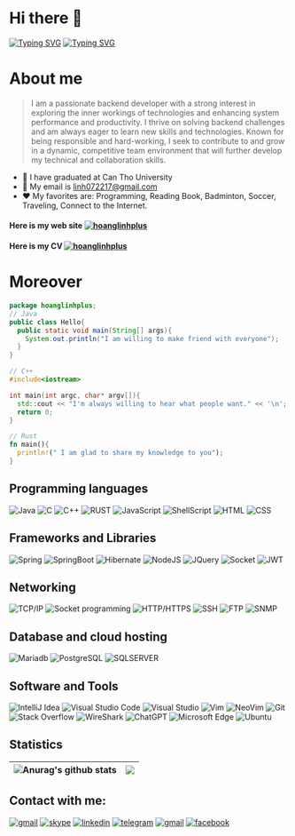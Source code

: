# **Hi there 👋**
[![Typing SVG](https://readme-typing-svg.herokuapp.com?lines=My+name+is+Nguyen+Hoang+Linh;My+nickname+is+hoanglinhplus)][hlp]
[![Typing SVG](https://readme-typing-svg.herokuapp.com?color=FF0000&width=500&lines=I+am+a+Software+Developer)][hlp]

# About me
> I am a passionate backend developer with a strong interest in exploring the inner workings of technologies and enhancing system performance and productivity. I thrive on solving backend challenges and am always eager to learn new skills and technologies. Known for being responsible and hard-working, I seek to contribute to and grow in a dynamic, competitive team environment that will further develop my technical and collaboration skills.
- 🌱 I have graduated at Can Tho University
- 💬 My email is linh072217@gmail.com
- ❤️ My favorites are: Programming, Reading Book, Badminton, Soccer, Traveling, Connect to the Internet.
 
#### Here is my web site [![hoanglinhplus](https://img.shields.io/badge/HLP-www.hoanglinhplus.cf-brightgreen)][hlp]
#### Here is my CV [![hoanglinhplus](https://img.shields.io/badge/CV-Curriculum%20Vitae-blue)][cv]
# Moreover

```java
package hoanglinhplus;
// Java
public class Hello{
  public static void main(String[] args){
    System.out.println("I am willing to make friend with everyone");
  }
}
```
```CPP
// C++
#include<iostream>

int main(int argc, char* argv[]){
  std::cout << "I'm always willing to hear what people want." << '\n';
  return 0;
}
```
```rust
// Rust
fn main(){
  println!(" I am glad to share my knowledge to you");
}
```
<!-- ```javascript
// Javascript
function hello(){
  let language = "Javascript"
  console.log("I'm always willing to hear what people want.");
}
``` -->

## Programming languages
![Java](https://img.shields.io/badge/Java-ED8B00?style=for-the-badge&logo=java&logoColor=white)
![C](https://img.shields.io/badge/C-00599C?style=for-the-badge&logo=c&logoColor=white)
![C++](https://img.shields.io/badge/C%2B%2B-00599C?style=for-the-badge&logo=c%2B%2B&logoColor=white)
![RUST](https://img.shields.io/badge/Rust-black?style=for-the-badge&logo=rust&logoColor=#E57324)
![JavaScript](https://img.shields.io/badge/JavaScript-323330?style=for-the-badge&logo=javascript&logoColor=F7DF1E)
![ShellScript](https://img.shields.io/badge/Shell_Script-121011?style=for-the-badge&logo=gnu-bash&logoColor=white)
![HTML](https://img.shields.io/badge/HTML5-E34F26?style=for-the-badge&logo=html5&logoColor=white)
![CSS](https://img.shields.io/badge/CSS3-1572B6?style=for-the-badge&logo=css3&logoColor=white)
## Frameworks and Libraries
![Spring](https://img.shields.io/badge/Spring-6DB33F?style=for-the-badge&logo=spring&logoColor=white)
![SpringBoot](https://img.shields.io/badge/Spring_Boot-F2F4F9?style=for-the-badge&logo=spring-boot)
![Hibernate](https://img.shields.io/badge/Hibernate-59666C?style=for-the-badge&logo=Hibernate&logoColor=white)
![NodeJS](https://img.shields.io/badge/Node.js-339933?style=for-the-badge&logo=nodedotjs&logoColor=white)
![JQuery](https://img.shields.io/badge/jQuery-0769AD?style=for-the-badge&logo=jquery&logoColor=white)
![Socket](https://img.shields.io/badge/Socket.io-010101?&style=for-the-badge&logo=Socket.io&logoColor=white)
![JWT](https://img.shields.io/badge/JWT-000000?style=for-the-badge&logo=JSON%20web%20tokens&logoColor=white)
## Networking
![TCP/IP](https://img.shields.io/badge/TCP/IP-0054?style=for-the-badge&&logoColor=white)
![Socket programming](https://img.shields.io/badge/Socket_programming-330F63?style=for-the-badge&&logoColor=white)
![HTTP/HTTPS](https://img.shields.io/badge/HTTP/HTTPS-E4405F?style=for-the-badge&logoColor=white)
![SSH](https://img.shields.io/badge/SSH-2EC866?style=for-the-badge&logoColor=white)
![FTP](https://img.shields.io/badge/FTP-FFA116?style=for-the-badge&logoColor=white)
![SNMP](https://img.shields.io/badge/SNMP-A6CE39?style=for-the-badge&logoColor=white)
## Database and cloud hosting
![Mariadb](https://img.shields.io/badge/MariaDB-003545?style=for-the-badge&logo=mariadb&logoColor=white)
![PostgreSQL](https://img.shields.io/badge/PostgreSQL-316192?style=for-the-badge&logo=postgresql&logoColor=white)
![SQLSERVER](https://img.shields.io/badge/Microsoft%20SQL%20Server-CC2927?style=for-the-badge&logo=microsoft%20sql%20server&logoColor=white)
## Software and Tools
![IntelliJ Idea](	https://img.shields.io/badge/IntelliJ_IDEA-000000.svg?style=for-the-badge&logo=intellij-idea&logoColor=white)
![Visual Studio Code](https://img.shields.io/badge/VSCode-0078D4?style=for-the-badge&logo=visual%20studio%20code&logoColor=white)
![Visual Studio](https://img.shields.io/badge/Visual_Studio-5C2D91?style=for-the-badge&logo=visual%20studio&logoColor=white)
![Vim](https://img.shields.io/badge/VIM-%2311AB00.svg?&style=for-the-badge&logo=vim&logoColor=white)
![NeoVim](https://img.shields.io/badge/NeoVim-%2357A143.svg?&style=for-the-badge&logo=neovim&logoColor=white)
![Git](https://img.shields.io/badge/GIT-E44C30?style=for-the-badge&logo=git&logoColor=white)
![Stack Overflow](https://img.shields.io/badge/Stack_Overflow-FE7A16?style=for-the-badge&logo=stack-overflow&logoColor=white)
![WireShark](https://img.shields.io/badge/Wireshark-1679A7?style=for-the-badge&logo=Wireshark&logoColor=white)
![ChatGPT](https://img.shields.io/badge/AI-ChatGPT-F68212.svg?style=for-the-badge&logo=OpenAI")
![Microsoft Edge](https://img.shields.io/badge/Microsoft_Edge-0078D7?style=for-the-badge&logo=Microsoft-edge&logoColor=white)
![Ubuntu](https://img.shields.io/badge/Ubuntu-E95420?style=for-the-badge&logo=ubuntu&logoColor=white)

## Statistics
|<img align="center" src="https://github-readme-stats.vercel.app/api?username=secretdeveloperisme&show_icons=true&include_all_commits=true&theme=dark&hide_border=true" alt="Anurag's github stats" /> |<img align="center" src="https://github-readme-stats.vercel.app/api/top-langs/?username=secretdeveloperisme&layout=compact&theme=dark&hide_border=true" />|
| ------------- | ------------- |
## Contact with me:
[![gmail](https://img.shields.io/badge/GitHub-100000?style=for-the-badge&logo=github&logoColor=white)](https://github.com/secretdeveloperisme)
[![skype](https://img.shields.io/badge/Skype-00AFF0?style=for-the-badge&logo=skype&logoColor=white)](https://join.skype.com/invite/jFc9FxL5vdyV)
[![linkedin](https://img.shields.io/badge/LinkedIn-0077B5?style=for-the-badge&logo=linkedin&logoColor=white)](https://linkedin.com/in/hoanglinhplus/)
[![telegram](https://img.shields.io/badge/Telegram-2CA5E0?style=for-the-badge&logo=telegram&logoColor=white)](https://t.me/hoanglinhplus)
[![gmail](https://img.shields.io/badge/Gmail-D14836?style=for-the-badge&logo=gmail&logoColor=white)](mailto:linh072217@gmail.com)
[![facebook](https://img.shields.io/badge/Facebook-1877F2?style=for-the-badge&logo=facebook&logoColor=white)](https://www.facebook.com/hoanglinhplus)
<!-- [![message](https://img.shields.io/badge/Messenger-00B2FF?style=for-the-badge&logo=messenger&logoColor=white)](https://m.me/hoanglinhpluspage) -->

[hlp]: https://hoanglinhplus.orgfree.com
[cv]: https://secretdeveloperisme.github.io/Curriculum_Vitae/HoangLinhPlusCV.html

<!-- ![CPP](https://img.shields.io/badge/C%2B%2B-00599C?style=for-the-badge&logo=c%2B%2B&logoColor=white) -->